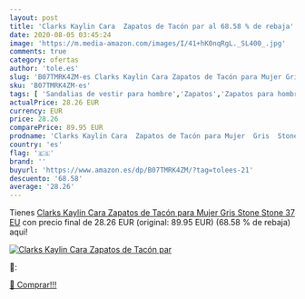 ```yaml
---
layout: post
title: 'Clarks Kaylin Cara  Zapatos de Tacón par al 68.58 % de rebaja'
date: 2020-08-05 03:45:24
image: 'https://m.media-amazon.com/images/I/41+hK0nqRgL._SL400_.jpg'
comments: true
category: ofertas
author: 'tole.es'
slug: 'B07TMRK4ZM-es Clarks Kaylin Cara Zapatos de Tacón para Mujer Gris Stone...'
sku: 'B07TMRK4ZM-es'
tags: [ 'Sandalias de vestir para hombre','Zapatos','Zapatos para hombre','Zapatos y complementos','zapatos', ]
actualPrice: 28.26 EUR
currency: EUR
price: 28.26
comparePrice: 89.95 EUR
prodname: 'Clarks Kaylin Cara  Zapatos de Tacón para Mujer  Gris  Stone Stone   37 EU'
country: 'es'
flag: '🇪🇸'
brand: ''
buyurl: 'https://www.amazon.es/dp/B07TMRK4ZM/?tag=tolees-21'
descuento: '68.58'
average: '28.26'
---
```


Tienes [Clarks Kaylin Cara  Zapatos de Tacón para Mujer  Gris  Stone Stone   37 EU](https://www.amazon.es/dp/B07TMRK4ZM/?tag=tolees-21) con precio final de  28.26 EUR (original: 89.95 EUR) (68.58 %  de rebaja) aqui!

[![Clarks Kaylin Cara  Zapatos de Tacón par](https://m.media-amazon.com/images/I/41+hK0nqRgL._SL400_.jpg)](https://www.amazon.es/dp/B07TMRK4ZM/?tag=tolees-21)

🔎:


[🛒 Comprar!!!](https://www.amazon.es/dp/B07TMRK4ZM/?tag=tolees-21)

